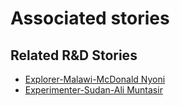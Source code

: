 # Associated stories

<!-- !!DO NOT REMOVE!! start autogenerated hyperlinks -->
## Related R&D Stories
- [Explorer\-Malawi\-McDonald Nyoni](/RnD-Archive/stories/?doc=Explorers_MWI)
- [Experimenter-Sudan-Ali Muntasir](/RnD-Archive/stories/?doc=Experimenters_SDN)
<!-- !!DO NOT REMOVE!! end autogenerated hyperlinks -->
